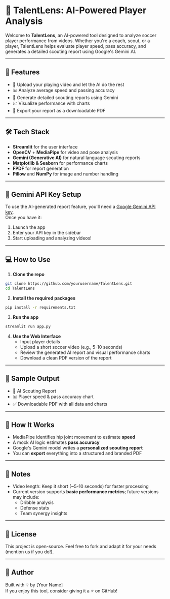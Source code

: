 # 🎯 TalentLens: AI-Powered Player Analysis

Welcome to **TalentLens**, an AI-powered tool designed to analyze soccer player performance from videos. Whether you're a coach, scout, or a player, TalentLens helps evaluate player speed, pass accuracy, and generates a detailed scouting report using Google's Gemini AI.

---

## 🚀 Features

- 🎥 Upload your playing video and let the AI do the rest  
- 📊 Analyze average speed and passing accuracy  
- 🤖 Generate detailed scouting reports using Gemini  
- 📈 Visualize performance with charts  
- 📄 Export your report as a downloadable PDF

---

## 🛠️ Tech Stack

- **Streamlit** for the user interface  
- **OpenCV** + **MediaPipe** for video and pose analysis  
- **Gemini (Generative AI)** for natural language scouting reports  
- **Matplotlib & Seaborn** for performance charts  
- **FPDF** for report generation  
- **Pillow** and **NumPy** for image and number handling

---

## 🔑 Gemini API Key Setup

To use the AI-generated report feature, you'll need a [Google Gemini API key](https://makersuite.google.com/).  
Once you have it:

1. Launch the app
2. Enter your API key in the sidebar  
3. Start uploading and analyzing videos!

---

## 💻 How to Use

1. **Clone the repo**

```bash
git clone https://github.com/yourusername/TalentLens.git
cd TalentLens
```

2. **Install the required packages**

```bash
pip install -r requirements.txt
```

3. **Run the app**

```bash
streamlit run app.py
```

4. **Use the Web Interface**
   - Input player details
   - Upload a short soccer video (e.g., 5-10 seconds)
   - Review the generated AI report and visual performance charts
   - Download a clean PDF version of the report

---

## 📂 Sample Output

- 📑 AI Scouting Report
- 📊 Player speed & pass accuracy chart
- ✅ Downloadable PDF with all data and charts

---

## 🧠 How It Works

- MediaPipe identifies hip joint movement to estimate **speed**
- A mock AI logic estimates **pass accuracy**
- Google's Gemini model writes a **personalized scouting report**
- You can **export** everything into a structured and branded PDF

---

## 📎 Notes

- Video length: Keep it short (~5-10 seconds) for faster processing
- Current version supports **basic performance metrics**; future versions may include:
  - Dribble analysis
  - Defense stats
  - Team synergy insights

---

## 📃 License

This project is open-source. Feel free to fork and adapt it for your needs (mention us if you do!).

---

## 🙌 Author

Built with 💡 by [Your Name]  
If you enjoy this tool, consider giving it a ⭐ on GitHub!
